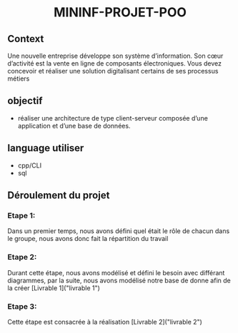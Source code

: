# <p align="center" > MININF-PROJET-POO </p>

## Context

Une nouvelle entreprise développe son système d’information. Son cœur d’activité est la vente en ligne de composants électroniques. Vous devez concevoir et réaliser une solution digitalisant certains de ses processus métiers

## objectif 
- réaliser une architecture de type client-serveur composée d’une application et d’une base de données.

## language utiliser 
- cpp/CLI
- sql

## Déroulement du projet
### Etape 1:
Dans un premier temps, nous avons défini quel était le rôle de chacun dans le groupe, nous avons donc fait la répartition du travail
### Etape 2:
Durant cette étape, nous avons modélisé et défini le besoin avec différant diagrammes, par la suite, nous avons modélisé notre base de donne afin de la créer
[Livrable 1](\"livrable 1\")
### Etape 3:
Cette étape est consacrée à la réalisation 
[Livrable 2](\"livrable 2\")


